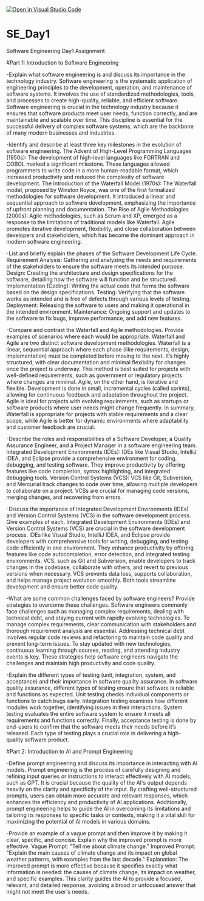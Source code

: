 [![Open in Visual Studio Code](https://classroom.github.com/assets/open-in-vscode-2e0aaae1b6195c2367325f4f02e2d04e9abb55f0b24a779b69b11b9e10269abc.svg)](https://classroom.github.com/online_ide?assignment_repo_id=15570670&assignment_repo_type=AssignmentRepo)
# SE_Day1
Software Engineering Day1 Assignment

#Part 1: Introduction to Software Engineering

-Explain what software engineering is and discuss its importance in the technology industry.
Software engineering is the systematic application of engineering principles to the development, operation, and maintenance of software systems. It involves the use of standardized methodologies, tools, and processes to create high-quality, reliable, and efficient software. Software engineering is crucial in the technology industry because it ensures that software products meet user needs, function correctly, and are maintainable and scalable over time. This discipline is essential for the successful delivery of complex software systems, which are the backbone of many modern businesses and industries.


-Identify and describe at least three key milestones in the evolution of software engineering.
The Advent of High-Level Programming Languages (1950s): The development of high-level languages like FORTRAN and COBOL marked a significant milestone. These languages allowed programmers to write code in a more human-readable format, which increased productivity and reduced the complexity of software development.
The Introduction of the Waterfall Model (1970s): The Waterfall model, proposed by Winston Royce, was one of the first formalized methodologies for software development. It introduced a linear and sequential approach to software development, emphasizing the importance of upfront planning and documentation.
The Rise of Agile Methodologies (2000s): Agile methodologies, such as Scrum and XP, emerged as a response to the limitations of traditional models like Waterfall. Agile promotes iterative development, flexibility, and close collaboration between developers and stakeholders, which has become the dominant approach in modern software engineering.

-List and briefly explain the phases of the Software Development Life Cycle.
Requirement Analysis: Gathering and analyzing the needs and requirements of the stakeholders to ensure the software meets its intended purpose.
Design: Creating the architecture and design specifications for the software, detailing how the software will function and be structured.
Implementation (Coding): Writing the actual code that forms the software based on the design specifications.
Testing: Verifying that the software works as intended and is free of defects through various levels of testing.
Deployment: Releasing the software to users and making it operational in the intended environment.
Maintenance: Ongoing support and updates to the software to fix bugs, improve performance, and add new features.

-Compare and contrast the Waterfall and Agile methodologies. Provide examples of scenarios where each would be appropriate.
Waterfall and Agile are two distinct software development methodologies. Waterfall is a linear, sequential approach where each phase (like requirements, design, implementation) must be completed before moving to the next. It’s highly structured, with clear documentation and minimal flexibility for changes once the project is underway. This method is best suited for projects with well-defined requirements, such as government or regulatory projects where changes are minimal.
Agile, on the other hand, is iterative and flexible. Development is done in small, incremental cycles (called sprints), allowing for continuous feedback and adaptation throughout the project. Agile is ideal for projects with evolving requirements, such as startups or software products where user needs might change frequently.
In summary, Waterfall is appropriate for projects with stable requirements and a clear scope, while Agile is better for dynamic environments where adaptability and customer feedback are crucial.

-Describe the roles and responsibilities of a Software Developer, a Quality Assurance Engineer, and a Project Manager in a software engineering team.
Integrated Development Environments (IDEs): IDEs like Visual Studio, IntelliJ IDEA, and Eclipse provide a comprehensive environment for coding, debugging, and testing software. They improve productivity by offering features like code completion, syntax highlighting, and integrated debugging tools.
Version Control Systems (VCS): VCS like Git, Subversion, and Mercurial track changes to code over time, allowing multiple developers to collaborate on a project. VCSs are crucial for managing code versions, merging changes, and recovering from errors.

-Discuss the importance of Integrated Development Environments (IDEs) and Version Control Systems (VCS) in the software development process. Give examples of each.
Integrated Development Environments (IDEs) and Version Control Systems (VCS) are crucial in the software development process. IDEs like Visual Studio, IntelliJ IDEA, and Eclipse provide developers with comprehensive tools for writing, debugging, and testing code efficiently in one environment. They enhance productivity by offering features like code autocompletion, error detection, and integrated testing environments. VCS, such as Git and Subversion, enable developers to track changes in the codebase, collaborate with others, and revert to previous versions when necessary. VCS prevents data loss, supports collaboration, and helps manage project evolution smoothly. Both tools streamline development and ensure better code quality.

-What are some common challenges faced by software engineers? Provide strategies to overcome these challenges.
Software engineers commonly face challenges such as managing complex requirements, dealing with technical debt, and staying current with rapidly evolving technologies. To manage complex requirements, clear communication with stakeholders and thorough requirement analysis are essential. Addressing technical debt involves regular code reviews and refactoring to maintain code quality and prevent long-term issues. To stay updated with new technologies, continuous learning through courses, reading, and attending industry events is key. These strategies help software engineers navigate the challenges and maintain high productivity and code quality.

-Explain the different types of testing (unit, integration, system, and acceptance) and their importance in software quality assurance.
In software quality assurance, different types of testing ensure that software is reliable and functions as expected. Unit testing checks individual components or functions to catch bugs early. Integration testing examines how different modules work together, identifying issues in their interactions. System testing evaluates the entire software system to ensure it meets all requirements and functions correctly. Finally, acceptance testing is done by end-users to confirm that the software meets their needs before it’s released. Each type of testing plays a crucial role in delivering a high-quality software product.

#Part 2: Introduction to AI and Prompt Engineering


-Define prompt engineering and discuss its importance in interacting with AI models.
Prompt engineering is the process of carefully designing and refining input queries or instructions to interact effectively with AI models, such as GPT. It is crucial because the quality of the AI's output depends heavily on the clarity and specificity of the input. By crafting well-structured prompts, users can obtain more accurate and relevant responses, which enhances the efficiency and productivity of AI applications. Additionally, prompt engineering helps to guide the AI in overcoming its limitations and tailoring its responses to specific tasks or contexts, making it a vital skill for maximizing the potential of AI models in various domains.

-Provide an example of a vague prompt and then improve it by making it clear, specific, and concise. Explain why the improved prompt is more effective.
Vague Prompt: "Tell me about climate change."
Improved Prompt: "Explain the main causes of climate change and its impact on global weather patterns, with examples from the last decade."
Explanation: The improved prompt is more effective because it specifies exactly what information is needed: the causes of climate change, its impact on weather, and specific examples. This clarity guides the AI to provide a focused, relevant, and detailed response, avoiding a broad or unfocused answer that might not meet the user's needs.
